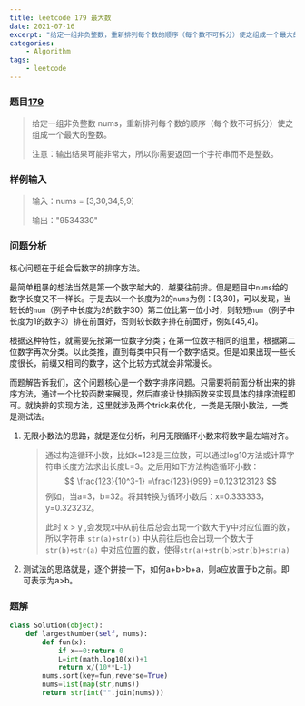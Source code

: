 ```yaml
---
title: leetcode 179 最大数
date: 2021-07-16
excerpt: "给定一组非负整数，重新排列每个数的顺序（每个数不可拆分）使之组成一个最大的整数..."
categories: 
	- Algorithm
tags: 
	- leetcode
---
```


### 题目[179](https://leetcode-cn.com/problems/largest-number/)

> 给定一组非负整数 nums，重新排列每个数的顺序（每个数不可拆分）使之组成一个最大的整数。
>
> 注意：输出结果可能非常大，所以你需要返回一个字符串而不是整数。

### 样例输入

> 输入：nums = [3,30,34,5,9]
>
> 输出："9534330"

### 问题分析

核心问题在于组合后数字的排序方法。

最简单粗暴的想法当然是第一个数字越大的，越要往前排。但是题目中`nums`给的数字长度又不一样长。于是去以一个长度为2的`nums`为例：[3,30]，可以发现，当较长的`num`（例子中长度为2的数字30）第二位比第一位小时，则较短`num`（例子中长度为1的数字3）排在前面好，否则较长数字排在前面好，例如[45,4]。

根据这种特性，就需要先按第一位数字分类；在第一位数字相同的组里，根据第二位数字再次分类。以此类推，直到每类中只有一个数字结束。但是如果出现一些长度很长，前缀又相同的数字，这个比较方式就会非常漫长。

而题解告诉我们，这个问题核心是一个数字排序问题。只需要将前面分析出来的排序方法，通过一个比较函数来展现，然后直接让快排函数来实现具体的排序流程即可。就快排的实现方法，这里就涉及两个trick来优化，一类是无限小数法，一类是测试法。

1. 无限小数法的思路，就是逐位分析，利用无限循环小数来将数字最左端对齐。

	> 通过构造循环小数，比如k=123是三位数，可以通过log10方法或计算字符串长度方法求出长度L=3。之后用如下方法构造循环小数：
	> $$
	> \frac{123}{10^3-1} 	
	>  =\frac{123}{999} 
	>  =0.123123123
	> $$
	> 例如，当a=3，b=32。将其转换为循环小数后：x=0.333333，y=0.323232。
	>
	> 此时 x > y ,会发现x中从前往后总会出现一个数大于y中对应位置的数，所以字符串 `str(a)+str(b)` 中从前往后也会出现一个数大于`str(b)+str(a)` 中对应位置的数，使得`str(a)+str(b)>str(b)+str(a)`

2. 测试法的思路就是，逐个拼接一下，如何a+b>b+a，则a应放置于b之前。即可表示为a>b。

### 题解

```python
class Solution(object):
    def largestNumber(self, nums):
        def fun(x):
            if x==0:return 0
            L=int(math.log10(x))+1
            return x/(10**L-1)
        nums.sort(key=fun,reverse=True)
        nums=list(map(str,nums))
        return str(int("".join(nums)))
```


